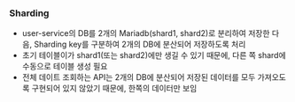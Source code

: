 ### Sharding
* user-service의 DB를 2개의 Mariadb(shard1, shard2)로 분리하여 저장한 다음, Sharding key를 구분하여 2개의 DB에 분산되어 저장하도록 처리
* 초기 테이블이가 shard1(또는 shard2)에만 생길 수 있기 때문에, 다른 쪽 shard에 수동으로 테이블 생성 필요
* 전체 데이트 조회하는 API는 2개의 DB에 분산되어 저장된 데이터를 모두 가져오도록 구현되어 있지 않았기 때문에, 한쪽의 데이터만 보임